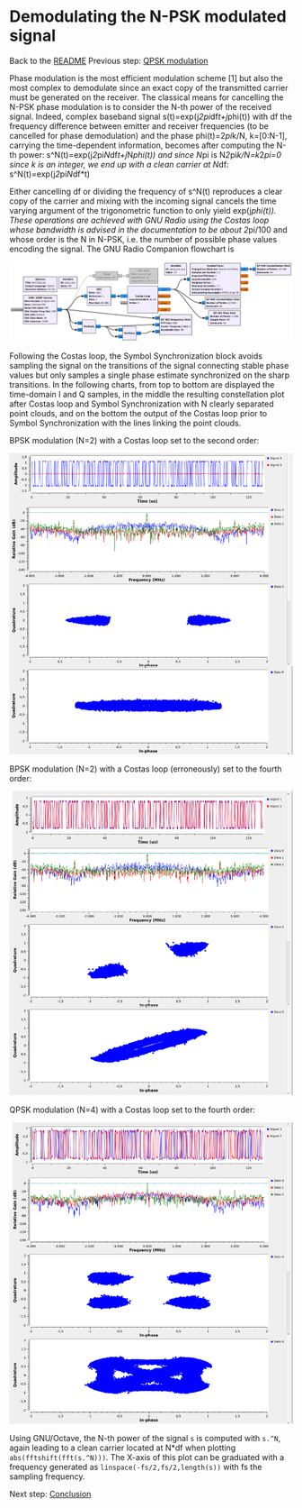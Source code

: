 # Demodulating the N-PSK modulated signal
Back to the [README](../README.md) 
Previous step: [QPSK modulation ](5_another_modulation.md)

Phase modulation is the most efficient modulation scheme [1] but also the most 
complex to demodulate since an exact copy of the transmitted carrier must be
generated on the receiver. The classical means for cancelling the N-PSK 
phase modulation is to consider the N-th power of the received signal. Indeed,
complex baseband signal s(t)=exp(j*2pi*df*t+j*phi(t)) with df the frequency 
difference between emitter and receiver frequencies (to be cancelled for phase
demodulation) and the phase phi(t)=2*pi*k/N, k=[0:N-1], carrying the time-dependent
information, becomes after computing the N-th power: 
s^N(t)=exp(j*2*pi*N*df*t+j*N*phi(t)) and since N*pi is N*2*pi*k/N=k*2*pi=0 since 
k is an integer, we end up with a clean carrier at N*df: s^N(t)=exp(j*2*pi*N*df*t)

Either cancelling df or dividing the frequency of s^N(t) reproduces a clear copy
of the carrier and mixing with the incoming signal cancels the time varying 
argument of the trigonometric function to only yield exp(j*phi(t)). These 
operations are achieved with GNU Radio using the Costas loop whose bandwidth
is advised in the documentation to be about 2*pi/100 and whose order is the N in
N-PSK, i.e. the number of possible phase values encoding the signal. The
GNU Radio Companion flowchart is

<img src="../figures/GNURadio_demodulation/b210.png">

Following the Costas loop, the Symbol Synchronization block avoids sampling the
signal on the transitions of the signal connecting stable phase values but only
samples a single phase estimate synchronized on the sharp transitions. In the 
following charts, from top to bottom are displayed the time-domain I and Q samples,
in the middle the resulting constellation plot after Costas loop and Symbol 
Synchronization with N clearly separated point clouds, and on the bottom the
output of the Costas loop prior to Symbol Synchronization with the lines linking
the point clouds.

BPSK modulation (N=2) with a Costas loop set to the second order:

<img src="../figures/GNURadio_demodulation/bpsk_costas2.png">

BPSK modulation (N=2) with a Costas loop (erroneously) set to the fourth order:

<img src="../figures/GNURadio_demodulation/bpsk_costas4.png">

QPSK modulation (N=4) with a Costas loop set to the fourth order:

<img src="../figures/GNURadio_demodulation/qpsk_costas4.png">

Using GNU/Octave, the N-th power of the signal ``s`` is computed with ``s.^N``,
again leading to a clean carrier located at N*df when plotting ``abs(fftshift(fft(s.^N)))``.
The X-axis of this plot can be graduated with a frequency generated as ``linspace(-fs/2,fs/2,length(s))``
with fs the sampling frequency.

Next step: [Conclusion](7_Conclusion.md)

